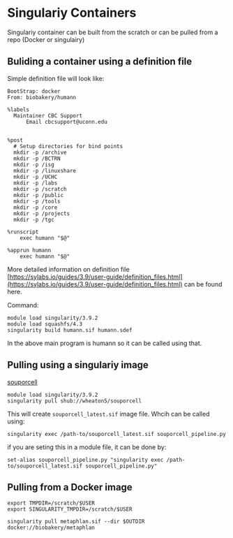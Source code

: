 # Singulariy Containers   

Singulariy container can be built from the scratch or can be pulled from a repo (Docker or singulairy)  


## Buliding a container using a definition file   

Simple definition file will look like:   
```
BootStrap: docker
From: biobakery/humann

%labels
  Maintainer CBC Support
      Email cbcsupport@uconn.edu


%post
  # Setup directories for bind points
  mkdir -p /archive
  mkdir -p /BCTRN
  mkdir -p /isg
  mkdir -p /linuxshare
  mkdir -p /UCHC
  mkdir -p /labs
  mkdir -p /scratch
  mkdir -p /public
  mkdir -p /tools
  mkdir -p /core
  mkdir -p /projects
  mkdir -p /tgc

%runscript
    exec humann "$@"

%apprun humann
    exec humann "$@"

```  
More detailed information on definition file [https://sylabs.io/guides/3.9/user-guide/definition_files.html](https://sylabs.io/guides/3.9/user-guide/definition_files.html) can be found here.   


Command:  
```
module load singularity/3.9.2
module load squashfs/4.3 
singularity build humann.sif humann.sdef 
```  

In the above main program is humann so it can be called using that.   


## Pulling using a singulariy image  

[souporcell](https://github.com/wheaton5/souporcell)  

```
module load singularity/3.9.2 
singularity pull shub://wheaton5/souporcell 
```  

This will create `souporcell_latest.sif` image file. Whcih can be called using: 
```
singularity exec /path-to/souporcell_latest.sif souporcell_pipeline.py
```

if you are seting this in a module file, it can be done by: 

```
set-alias souporcell_pipeline.py "singularity exec /path-to/souporcell_latest.sif souporcell_pipeline.py"
```  

## Pulling from a Docker image  

```
export TMPDIR=/scratch/$USER
export SINGULARITY_TMPDIR=/scratch/$USER

singularity pull metaphlan.sif --dir $OUTDIR docker://biobakery/metaphlan  
```   



